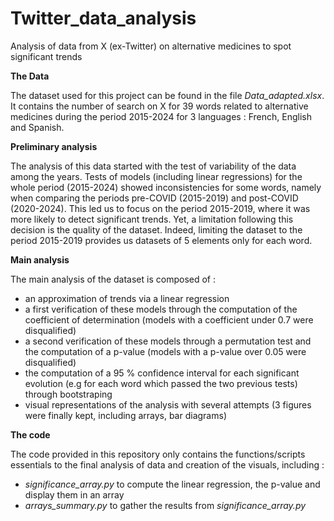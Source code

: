 # Twitter_data_analysis
Analysis of data from X (ex-Twitter) on alternative medicines to spot significant trends

**The Data**

The dataset used for this project can be found in the file *Data_adapted.xlsx*. It contains the number of search on X for 39 words related to alternative medicines during the period 2015-2024 for 3 languages : French, English and Spanish.

**Preliminary analysis**

The analysis of this data started with the test of variability of the data among the years. Tests of models (including linear regressions) for the whole period (2015-2024) showed inconsistencies for some words, namely when comparing the periods pre-COVID (2015-2019) and post-COVID (2020-2024). This led us to focus on the period 2015-2019, where it was more likely to detect significant trends. Yet, a limitation following this decision is the quality of the dataset. Indeed, limiting the dataset to the period 2015-2019 provides us datasets of 5 elements only for each word.

**Main analysis**

The main analysis of the dataset is composed of :
- an approximation of trends via a linear regression
- a first verification of these models through the computation of the coefficient of determination (models with a coefficient under 0.7 were disqualified)
- a second verification of these models through a permutation test and the computation of a p-value (models with a p-value over 0.05 were disqualified)
- the computation of a 95 % confidence interval for each significant evolution (e.g for each word which passed the two previous tests) through bootstraping
- visual representations of the analysis with several attempts (3 figures were finally kept, including arrays, bar diagrams)


**The code**

The code provided in this repository only contains the functions/scripts essentials to the final analysis of data and creation of the visuals, including :
- *significance_array.py* to compute the linear regression, the p-value and display them in an array
- *arrays_summary.py* to gather the results from *significance_array.py*
